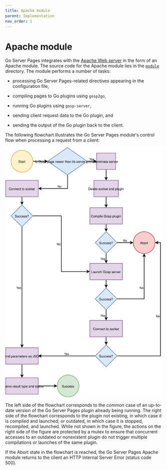 ```yaml
---
title: Apache module
parent: Implementation
nav_order: 1
---
```


Apache module
=============

Go Server Pages integrates with the [Apache Web server](https://httpd.apache.org/) in the form of an Apache module.  The source code for the Apache module lies in the [`module`](https://github.com/spakin/gosp/tree/master/src/module) directory.  The module performs a number of tasks:

* processing Go Server Pages-related directives appearing in the configuration file,

* compiling pages to Go plugins using `gosp2go`,

* running Go plugins using `gosp-server`,

* sending client request data to the Go plugin, and

* sending the output of the Go plugin back to the client.

The following flowchart illustrates the Go Server Pages module's control flow when processing a request from a client:

![Module control flow](../assets/img/gosp-flowchart.svg "Go Server Pages module control flow")

The left side of the flowchart corresponds to the common case of an up-to-date version of the Go Server Pages plugin already being running.  The right side of the flowchart corresponds to the plugin not existing, in which case it is compiled and launched; or outdated, in which case it is stopped, recompiled, and launched.  While not shown in the figure, the actions on the right side of the figure are protected by a mutex to ensure that concurrent accesses to an outdated or nonexistent plugin do not trigger multiple compilations or launches of the same plugin.

If the Abort state in the flowchart is reached, the Go Server Pages Apache module returns to the client an HTTP Internal Server Error (status code 500).
